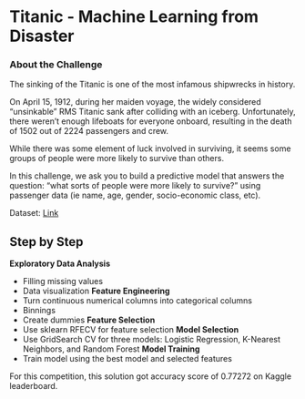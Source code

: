 # Titanic - Machine Learning from Disaster

### About the Challenge

The sinking of the Titanic is one of the most infamous shipwrecks in history.

On April 15, 1912, during her maiden voyage, the widely considered “unsinkable” RMS Titanic sank after colliding with an iceberg. Unfortunately, there weren’t enough lifeboats for everyone onboard, resulting in the death of 1502 out of 2224 passengers and crew.

While there was some element of luck involved in surviving, it seems some groups of people were more likely to survive than others.

In this challenge, we ask you to build a predictive model that answers the question: “what sorts of people were more likely to survive?” using passenger data (ie name, age, gender, socio-economic class, etc).

Dataset: [Link](https://www.kaggle.com/competitions/titanic/data)

## Step by Step

**Exploratory Data Analysis**
* Filling missing values
* Data visualization
**Feature Engineering**
* Turn continuous numerical columns into categorical columns
* Binnings
* Create dummies
**Feature Selection**
* Use sklearn RFECV for feature selection
**Model Selection**
* Use GridSearch CV for three models: Logistic Regression, K-Nearest Neighbors, and Random Forest
**Model Training**
* Train model using the best model and selected features

For this competition, this solution got accuracy score of 0.77272 on Kaggle leaderboard.
